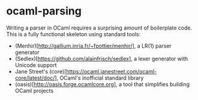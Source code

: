# ocaml-parsing
Writing a parser in OCaml requires a surprising amount of boilerplate code. This is a fully functional skeleton using standard tools:
* (Menhir)[http://gallium.inria.fr/~fpottier/menhir/], a LR(1) parser generator
* (Sedlex)[https://github.com/alainfrisch/sedlex], a lexer generator with Unicode support
* Jane Street's (core)[https://ocaml.janestreet.com/ocaml-core/latest/doc/], OCaml's inofficial standard library
* (oasis)[http://oasis.forge.ocamlcore.org], a tool that simplifies building OCaml projects
